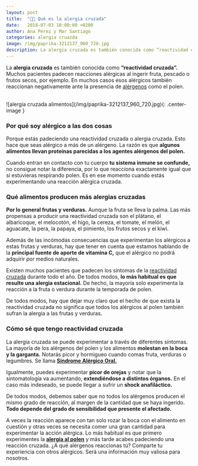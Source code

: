 ```yaml
---
layout: post
title:  "🥜🤢 Qué es la alergia cruzada"
date:   2018-07-03 10:00:00 +0200
author: Ana Pérez y Mar Santiago
categories: alergia cruazda
image: /img/paprika-3212137_960_720.jpg
description: La alergia cruzada es también conocida como “reactividad cruzada”. Muchos pacientes padecen reacciones alérgicas al ingerir fruta, pescado o frutos secos, por ejemplo...
---
```


La **alergia cruzada** es también conocida como **“reactividad cruzada”.** Muchos pacientes padecen reacciones alérgicas al ingerir fruta, pescado o frutos secos, por ejemplo. En muchos casos esos alérgicos también reaccionan negativamente ante la presencia de [alérgenos](https://medlineplus.gov/spanish/ency/article/002229.htm) como el polen.

<br>
![alergia cruzada alimentos](/img/paprika-3212137_960_720.jpg){: .center-image }
<br>

### Por qué soy alérgico a las dos cosas

Porque estás padeciendo una reactividad cruzada o alergia cruzada. Esto hace que seas alérgico a más de un alérgeno. La razón es que **algunos alimentos llevan proteínas parecidas a los agentes alérgenos del polen.**

Cuando entran en contacto con tu cuerpo **tu sistema inmune se confunde,** no consigue notar la diferencia, por lo que reacciona exactamente igual que si estuvieras respirando polen. Es en ese momento cuando estás experimentando una reacción alérgica cruzada.

### Qué alimentos producen más alergias cruzadas

**Por lo general frutas y verduras.** Aunque la fruta se lleva la palma. Las más propensas a producir una reactividad cruzada son el plátano, el albaricoque, el melocotón, el higo, la cereza, el tomate, el melón, el aguacate, la pera, la papaya, el pimiento, los frutos secos y el kiwi.

Además de las incómodas consecuencias que experimentan los alérgicos a estas frutas y verduras, hay que tener en cuenta que estamos hablando de la **principal fuente de aporte de vitamina C,** que el alérgico no podrá adquirir por medios naturales.

Existen muchos pacientes que padecen los síntomas de la [reactividad cruzada](http://ecodiario.eleconomista.es/salud/noticias/1086266/03/09/Alergias-que-se-cruzan.html) durante todo el año. De todos modos, **lo más habitual es que resulte una alergia estacional.** De hecho, la mayoría solo experimenta la reacción a la fruta o verdura durante la temporada de polen. 

De todos modos, hay que dejar muy claro que el hecho de que exista la reactividad cruzada no significa que todos los alérgicos al polen también sufran la alergia a las frutas y verduras.

### Cómo sé que tengo reactividad cruzada

La alergia cruzada se puede experimentar a través de diferentes síntomas. La mayoría de los alérgenos del polen y los alimentos **molestan en la boca y la garganta.** Notarás picor y hormigueo cuando comas fruta, verduras o legumbres. Se llama **[Síndrome Alérgico Oral.](https://kidshealth.org/es/parents/oas-sydrome-esp.html)**

Igualmente, puedes experimentar **picor de orejas** y notar que la sintomatología va aumentando, **extendiéndose a distintos órganos.** En el caso más indeseado, se puede llegar a sufrir un **shock anafiláctico.**

De todos modos, debemos saber que no todos los alérgenos producen el mismo grado de reacción, al margen de la cantidad que se haya ingerido. **Todo depende del grado de sensibilidad que presente el afectado.**

A veces la reacción aparece con tan solo rozar la boca con el alimento en cuestión y otras veces se necesita comer una gran cantidad para experimentar la acción alérgica. Lo más habitual es que primero experimentes la **[alergia al polen](https://zenseiapp.com/blog/2018/05/09/como-prevenir-alergia-polen/)** y más tarde acabes padeciendo una reacción cruzada. ¿A qué alérgenos reaccionas tú? Comparte tu experiencia con otros alérgicos. Será una información muy valiosa para nosotros.
